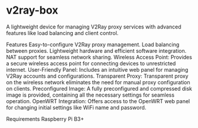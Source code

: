# v2ray-box
A lightweight device for managing V2Ray proxy services with advanced features like load balancing and client control.

Features
Easy-to-configure V2Ray proxy management.
Load balancing between proxies.
Lightweight hardware and efficient software integration.
NAT support for seamless network sharing.
Wireless Access Point:
Provides a secure wireless access point for connecting devices to unrestricted internet.
User-Friendly Panel:
Includes an intuitive web panel for managing V2Ray accounts and configurations.
Transparent Proxy:
Transparent proxy on the wireless network eliminates the need for manual proxy configuration on clients.
Preconfigured Image:
A fully preconfigured and compressed disk image is provided, containing all the necessary settings for seamless operation.
OpenWRT Integration:
Offers access to the OpenWRT web panel for changing initial settings like WiFi name and password.

Requirements
Raspberry Pi B3+

